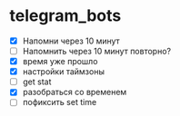 # telegram_bots


   - [x] Напомни через 10 минут
   - [ ] Напомнить через 10 минут повторно?
   - [x] время уже прошло
   - [x] настройки таймзоны
   - [ ] get stat
   - [x] разобраться со временем
   - [ ] пофиксить set time